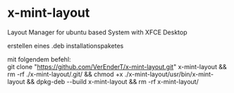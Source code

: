 # x-mint-layout
Layout Manager for ubuntu based System with XFCE Desktop


erstellen eines .deb installationspaketes

mit folgendem befehl:<br>
git clone "https://github.com/VerEnderT/x-mint-layout.git" x-mint-layout && rm -rf ./x-mint-layout/.git/ && chmod +x ./x-mint-layout/usr/bin/x-mint-layout && dpkg-deb --build x-mint-layout && rm -rf x-mint-layout/

